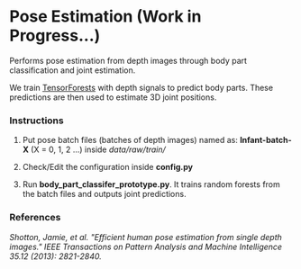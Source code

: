 # Pose Estimation (Work in Progress...)

Performs pose estimation from depth images through body part classification and joint estimation. 

We train [TensorForests](https://github.com/tensorflow/tensorflow/tree/master/tensorflow/contrib/tensor_forest) with depth signals to predict body parts. These predictions are then used to estimate 3D joint positions.

### Instructions
1. Put pose batch files (batches of depth images) named as: **Infant-batch-X** (X = 0, 1, 2 ...) inside _data/raw/train/_

2. Check/Edit the configuration inside **config.py**

3. Run **body_part_classifer_prototype.py**. It trains random forests from the batch files and outputs joint predictions.

### References
_Shotton, Jamie, et al. "Efficient human pose estimation from single depth images." IEEE Transactions on Pattern Analysis and Machine Intelligence 35.12 (2013): 2821-2840._
